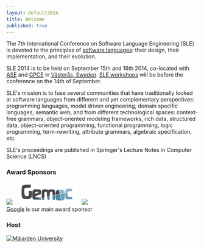 ```yaml
---
layout: default2014
title: Welcome
published: true
---
```


The 7th International Conference on Software Language Engineering (SLE) is devoted to the principles of [software languages](http://en.wikipedia.org/wiki/Software_language): their design, their implementation, and their evolution. 

SLE 2014 is to be held on September 15th and 16th 2014, co-located with [ASE](http://ase2014.org/) and [GPCE](http://program-transformation.org/GPCE14) in [Västerås, Sweden](http://goo.gl/maps/W2COv). [SLE workshops](http://www.sleconf.org/2014/Workshops.html) will be before the conference on the 14th of September.

SLE's mission is to fuse several communities that have traditionally looked at software languages from different and yet complementary perspectives: programming languages, model driven engineering, domain specific languages, semantic web, and from different technological spaces: context-free grammars, object-oriented modeling frameworks, rich data, structured data, object-oriented programming, functional programming, logic programming, term-rewriting, attribute grammars, algebraic specification, etc.

SLE's proceedings are published in Springer's Lecture Notes in Computer Science (LNCS)

### Award Sponsors

<a href="http://www.google.com/about/company"><img src="http://www.google.com/images/logos/google_logo_41.png"/></a> &nbsp;&nbsp;
<a href="http://www.gemoc.org"><img src="/assets/2014/images/sle/gemoc-logo.jpg" alt="GEMOC initiative" width="150px" /></a>  &nbsp;&nbsp;
<a href="http://www.itemis.com"><img src="http://www.itemis.com/binary.ashx/element=E0E0E0/~image.attribute/97/image.gif"/></a> <br> [Google](http://www.google.com/about/company/) is our main award sponsor 

### Host

<a href="http://www.mdh.se/"><img src="http://ase2014.org/pics/MDH-logo-en.png" alt="M&auml;larden University"></a>